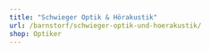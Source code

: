 ```yaml
---
title: "Schwieger Optik & Hörakustik"
url: /barnstorf/schwieger-optik-und-hoerakustik/
shop: Optiker
---
```

